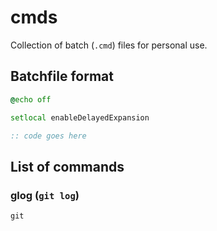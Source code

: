 # cmds

Collection of batch (`.cmd`) files for personal use.

## Batchfile format

```bat
@echo off

setlocal enableDelayedExpansion

:: code goes here
```

## List of commands

### glog (`git log`)

```
git 
```
